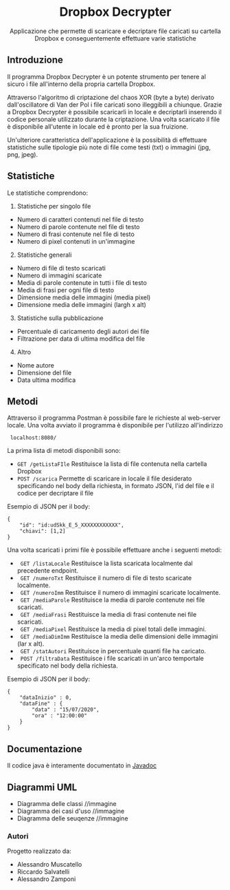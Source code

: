 <h1 align="center">Dropbox Decrypter </h1>
<p align="center">
  Applicazione che permette di scaricare e decriptare file caricati su cartella Dropbox e conseguentemente effettuare varie statistiche
</p>

## Introduzione
Il programma Dropbox Decrypter è un potente strumento per tenere al sicuro i file all'interno della propria cartella Dropbox. 

Attraverso l'algoritmo di criptazione del chaos XOR (byte a byte) derivato dall'oscillatore di Van der Pol i file caricati sono illeggibili a chiunque. Grazie a Dropbox Decrypter è possibile scaricarli in locale e decriptarli inserendo il codice personale utilizzato durante la criptazione.
Una volta scaricato il file è disponibile all'utente in locale ed è pronto per la sua fruizione.

Un'ulteriore caratteristica dell'applicazione è la possibilità di effettuare statistiche sulle tipologie più note di file come testi (txt) o immagini (jpg, png, jpeg).

## Statistiche

Le statistiche comprendono:

1) Statistiche per singolo file
  - Numero di caratteri contenuti nel file di testo
  - Numero di parole contenute nel file di testo
  - Numero di frasi contenute nel file di testo
  - Numero di pixel contenuti in un'immagine

2) Statistiche generali
  - Numero di file di testo scaricati
  - Numero di immagini scaricate
  - Media di parole contenute in tutti i file di testo
  - Media di frasi per ogni file di testo
  - Dimensione media delle immagini (media pixel)
  - Dimensione media delle immagini (largh x alt)

3) Statistiche sulla pubblicazione
  - Percentuale di caricamento degli autori dei file
  - Filtrazione per data di ultima modifica del file

4) Altro
  - Nome autore
  - Dimensione del file
  - Data ultima modifica

## Metodi
Attraverso il programma Postman è possibile fare le richieste al web-server locale.
Una volta avviato il programma è disponibile per l'utilizzo all'indirizzo
```
 localhost:8080/
```
La prima lista di metodi disponibili sono:
- `GET /getListaFIle`
Restituisce la lista di file contenuta nella cartella Dropbox
- `POST /scarica`
Permette di scaricare in locale il file desiderato specificando nel body della richiesta, in formato JSON, l'id del file e il codice per decriptare il file

Esempio di JSON per il body:
```
{
    "id": "id:udSkk_E_5_XXXXXXXXXXXX",
    "chiavi": [1,2]
}
```

Una volta scaricati i primi file è possibile effettuare anche i seguenti metodi:
- ` GET /listaLocale` Restituisce la lista scaricata localmente dal precedente endpoint.
- ` GET /numeroTxt` Restituisce il numero di file di testo scaricate localmente.
- ` GET /numeroImm` Restituisce il numero di immagini scaricate localmente.
- ` GET /mediaParole` Restituisce la media di parole contenute nei file scaricati.
- ` GET /mediaFrasi` Restituisce la media di frasi contenute nei file scaricati.
- ` GET /mediaPixel` Restituisce la media di pixel totali delle immagini.
- ` GET /mediaDimImm` Restituisce la media delle dimensioni delle immagini (lar x alt).
- ` GET /statAutori` Restituisce in percentuale quanti file ha caricato.
- ` POST /filtraData` Restituisce i file scaricati in un'arco temportale specificato nel body della richiesta.

Esempio di JSON per il body:
```
{
    "dataInizio" : 0,
    "dataFine" : {
        "data" : "15/07/2020",
        "ora" : "12:00:00"
    }
}
```
## Documentazione
Il codice java è interamente documentato in [Javadoc](ProgettoOOP/doc/index.html)


## Diagrammi UML
- Diagramma delle classi
//immagine
- Diagramma dei casi d'uso
//immagine
- Diagramma delle seuqenze
//immagine


### Autori
Progetto realizzato da:
- Alessandro Muscatello
- Riccardo Salvatelli
- Alessandro Zamponi
